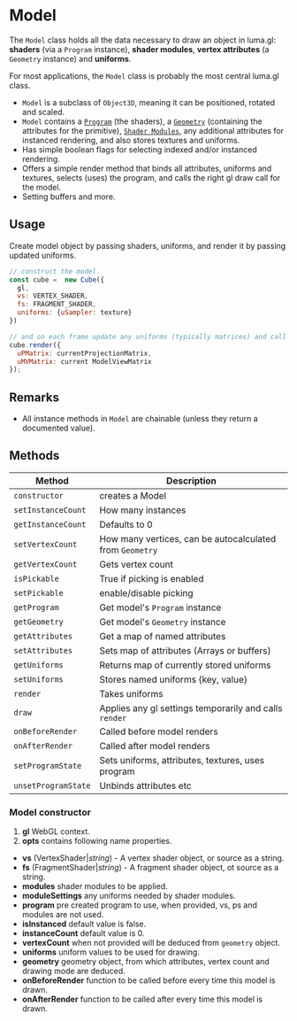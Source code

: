 # Model

The `Model` class holds all the data necessary to draw an object in
luma.gl: **shaders** (via a `Program` instance), **shader modules**, **vertex attributes**
(a `Geometry` instance) and **uniforms**.

For most applications, the `Model` class is probably the most central luma.gl
class.

- `Model` is a subclass of `Object3D`, meaning it can be positioned, rotated and scaled.
- `Model` contains a [`Program`](program.html) (the shaders), a [`Geometry`](geometry.html) (containing the attributes for the primitive), [`Shader Modules`](#/documentation/shadertools-reference/shader-modules), any additional attributes for instanced rendering, and also stores textures and uniforms.
- Has simple boolean flags for selecting indexed and/or instanced rendering.
- Offers a simple render method that binds all attributes, uniforms and textures, selects (uses) the program, and calls the right gl draw call for the model.
- Setting buffers and more.


## Usage

Create model object by passing shaders, uniforms, and render it by passing updated uniforms.
```js
// construct the model.
const cube =  new Cube({
  gl,
  vs: VERTEX_SHADER,
  fs: FRAGMENT_SHADER,
  uniforms: {uSampler: texture}
})

// and on each frame update any uniforms (typically matrices) and call render.
cube.render({
  uPMatrix: currentProjectionMatrix,
  uMVMatrix: current ModelViewMatrix
});

```

## Remarks
* All instance methods in `Model` are chainable
  (unless they return a documented value).

## Methods

| **Method** | **Description** |
| --- | --- |
| `constructor` | creates a Model|
| `setInstanceCount` | How many instances |
| `getInstanceCount` | Defaults to 0 |
| `setVertexCount` | How many vertices, can be autocalculated from `Geometry` |
| `getVertexCount` | Gets vertex count |
| `isPickable` | True if picking is enabled |
| `setPickable` | enable/disable picking|
| `getProgram` | Get model's `Program` instance |
| `getGeometry` | Get model's `Geometry` instance |
| `getAttributes` | Get a map of named attributes |
| `setAttributes` | Sets map of attributes (Arrays or buffers) |
| `getUniforms` | Returns map of currently stored uniforms |
| `setUniforms` | Stores named uniforms {key, value} |
| `render` | Takes uniforms |
| `draw` | Applies any gl settings temporarily and calls `render` |
| `onBeforeRender` | Called before model renders |
| `onAfterRender` | Called after model renders |
| `setProgramState` | Sets uniforms, attributes, textures, uses program |
| `unsetProgramState` | Unbinds attributes etc |

### Model constructor
1. **gl** WebGL context.
2. **opts** contains following name properties.
  * **vs** (VertexShader|*string*) - A vertex shader object, or source as a string.
  * **fs** (FragmentShader|*string*) - A fragment shader object, ot source as a string.
  * **modules** shader modules to be applied.
  * **moduleSettings** any uniforms needed by shader modules.
  * **program** pre created program to use, when provided, vs, ps and modules are not used.
  * **isInstanced** default value is false.
  * **instanceCount** default value is 0.
  * **vertexCount** when not provided will be deduced from `geometry` object.
  * **uniforms** uniform values to be used for drawing.
  * **geometry** geometry object, from which attributes, vertex count and drawing mode are deduced.
  * **onBeforeRender** function to be called before every time this model is drawn.
  * **onAfterRender** function to be called after every time this model is drawn.
